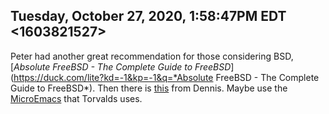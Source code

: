 ## Tuesday, October 27, 2020, 1:58:47PM EDT <1603821527>

Peter had another great recommendation for those considering BSD,
[*Absolute FreeBSD - The Complete Guide to
FreeBSD*](https://duck.com/lite?kd=-1&kp=-1&q=*Absolute FreeBSD - The
Complete Guide to FreeBSD*). Then there is
[this](https://papers.freebsd.org/2019/fosdem/looney-netflix_and_freebsd/)
from Dennis. Maybe use the
[MicroEmacs](https://github.com/torvalds/uemacs) that Torvalds uses.

